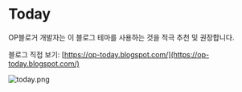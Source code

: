 # Today

OP블로거 개발자는 이 블로그 테마를 사용하는 것을 적극 추천 및 권장합니다.

블로그 직접 보기: [https://op-today.blogspot.com/](https://op-today.blogspot.com/)

![today.png](https://raw.githubusercontent.com/treezi1004/op-blogger-themes/master/1_Column/Today/img/today.PNG)
